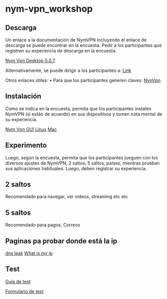 # nym-vpn_workshop


## Descarga
Un enlace a la documentación de NymVPN incluyendo el enlace de descarga se puede encontrar en la encuesta. Pedir a los participantes que registren su experiencia de descarga en la encuesta.

[Nym Vpn Desktop 0.0.7](https://github.com/nymtech/nym-vpn-client/releases/tag/nym-vpn-desktop-v0.0.7)

Alternativamente, se puede dirigir a los participantes a: [Link](https://nymtech.net/developers/nymvpn/intro.html)

Otros enlaces útiles: 
    • Para que los participantes generen claves: [NynVpn](https://nymvpn.com/en/alpha)

    
## Instalación

Como se indica en la encuesta, permita que los participantes instalen NymVPN (si están de acuerdo) en sus dispositivos y tomen nota mental de su experiencia. 

[Nym Vpn GUI](https://nymtech.net/developers/nymvpn/gui.html) 
[Linux](https://nymtech.net/developers/nymvpn/gui-linux.html)
[Mac](https://nymtech.net/developers/nymvpn/gui-mac.html)

## Experimento

Luego, según la encuesta, permita que los participantes jueguen con los diversos ajustes de NymVPN, 2 saltos, 5 saltos, países, mientras prueban sus aplicaciones habituales. Luego, deben registrar su experiencia.

## 2 saltos 

Recomendado para navegar, ver videos, streaming etc etc

## 5 saltos 

Recomendado para pagos, Correos 

## Paginas pa probar donde está la ip 
[dns leak](https://www.dnsleaktest.com/)
[What is my ip](https://www.whatismyip.com/)

##  Test 

[Guía de test]() 

[Formulario de test](https://opnform.com/forms/nymvpn-user-research-at-37c3-yccqko-2)
